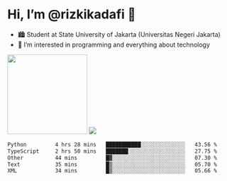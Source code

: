 # Hi, I’m @rizkikadafi 👋
- 🏙 Student at State University of Jakarta (Universitas Negeri Jakarta)
- 👀 I’m interested in programming and everything about technology
<img height="180em" src="https://github-readme-stats.vercel.app/api?username=rizkikadafi&show_icons=true&hide_border=true&&count_private=true&include_all_commits=true" />
<img src="https://github-readme-stats.vercel.app/api/top-langs/?username=rizkikadafi&show_icons=true&hide_border=true&&count_private=true&include_all_commits=true" />

<!--START_SECTION:waka-->

```txt
Python         4 hrs 28 mins   ███████████░░░░░░░░░░░░░░   43.56 %
TypeScript     2 hrs 50 mins   ███████░░░░░░░░░░░░░░░░░░   27.75 %
Other          44 mins         █▓░░░░░░░░░░░░░░░░░░░░░░░   07.30 %
Text           35 mins         █▒░░░░░░░░░░░░░░░░░░░░░░░   05.70 %
XML            34 mins         █▒░░░░░░░░░░░░░░░░░░░░░░░   05.66 %
```

<!--END_SECTION:waka-->

<!---
rizkikadafi/rizkikadafi is a ✨ special ✨ repository because its `README.md` (this file) appears on your GitHub profile.
You can click the Preview link to take a look at your changes.
--->
